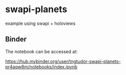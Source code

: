 # swapi-planets
example using swapi + holoviews

## Binder

The notebook can be accessed at:

https://hub.mybinder.org/user/tngtudor-swapi-planets-pr4aqw8m/notebooks/index.ipynb
